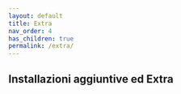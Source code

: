 ```yaml
---
layout: default
title: Extra
nav_order: 4
has_children: true
permalink: /extra/
---
```


## Installazioni aggiuntive ed Extra
